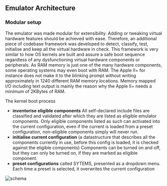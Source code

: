 ## Emulator Architecture
 
### Modular setup

The emulator was made modular for extensibility.  Adding or tweaking virtual hardware features should be achieved with ease.
Therefore, an additional piece of codebase framework was developed to detect, classify, test, initialise and keep all the virtual hardware in check.  This framework is very similar to how OS kernels are built and assure a safe boot sequence regardless of any dysfunctioning virtual hardware components or peripherals.  As RAM memory is just one of the many hardware components, some operating systems may even boot with RAM.  The Apple II+ for instance does not make it to the blinking prompt without writing approximately in 1240 different RAM memory locations.  Memory mapped I/O including text output is mainly the reason why the Apple II+ needs a minimum of 2KBytes of RAM.

The kernel boot process 
- **inventorise eligible components**  All self-declared include files are classified and validated after which they are listed as eligible emulator components.  Only eligible components listed as such can activated into the current configuration, even if the current is loaded from a preset configuration, non-eligible components simply will never run.
- **initialise current configuration** (a datastructure that describes all the components currently in use, before this config is loaded, it is checked against the eligible components)  Components can be turned on and off, but they can only be turned on, if they are marked as eligible component.
- **preset configurations** called SYTEMS, presented as a dropdown menu. Each time a preset is selected, it overwrites the current configuration

![schema](http://www.plantuml.com/plantuml/png/HO_F2i8m3CRlUOeKTt05mJytPR07yEv1F1GNky2sbbeHtzui5dTBFdw_j5_xp2xbaQTkT15Cxcaa7DZtsIVt0HDJk5FtIeJL8uHrvPAl0T6yUnuaazKqMmaaghWvw6JjTHNTG3uHJJSK1Xj50N5HkOWgMEIPOGtqbgwumTrFegbJhport2p80ipJ_zS0zdZH-1n2F86MsDVG2bHAVm40)
